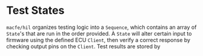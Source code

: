 # Test States 

`macfe/hil` organizes testing logic into a `Sequence`, which contains an array of `State`'s that 
are run in the order provided. A `State` will alter certain input to firmware using the defined ECU `Client`, then verify 
a correct response by checking output pins on the `Client`. Test results are stored by 